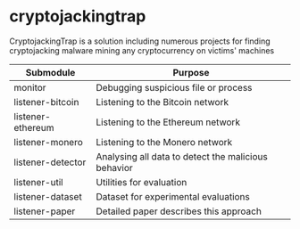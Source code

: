 # cryptojackingtrap
CryptojackingTrap is a solution including numerous projects for finding cryptojacking malware mining any cryptocurrency on victims' machines

| Submodule | Purpose |
| --- | --- |
| monitor | Debugging suspicious file or process |
| listener-bitcoin | Listening to the Bitcoin network |
| listener-ethereum | Listening to the Ethereum network |
| listener-monero | Listening to the Monero network |
| listener-detector | Analysing all data to detect the malicious behavior|
| listener-util | Utilities for evaluation |
| listener-dataset | Dataset for experimental evaluations |
| listener-paper | Detailed paper describes this approach |
